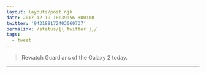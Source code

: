 ```yaml
---
layout: layouts/post.njk
date: 2017-12-19 18:39:56 +00:00
twitter: '943189172403060737'
permalink: /status/{{ twitter }}/
tags: 
  - tweet
---
```


> Rewatch Guardians of the Galaxy 2 today.

---
